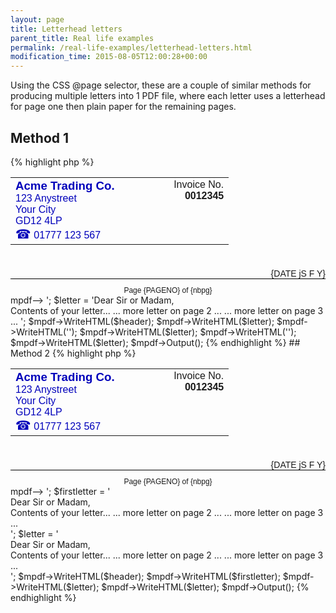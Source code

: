 ```yaml
---
layout: page
title: Letterhead letters
parent_title: Real life examples
permalink: /real-life-examples/letterhead-letters.html
modification_time: 2015-08-05T12:00:28+00:00
---
```


Using the CSS @page selector, these are a couple of similar methods for producing multiple letters into 1 PDF file, where each letter uses a letterhead for page one then plain paper for the remaining pages.

## Method 1

{% highlight php %}
<?php

$header = '

<!--mpdf

<htmlpageheader name="letterheader">

<table width="100%" style=" font-family: sans-serif;"><tr>

<td width="50%" style="color:#0000BB; "><span style="font-weight: bold; font-size: 14pt;">Acme Trading Co.</span><br />123 Anystreet<br />Your City<br />GD12 4LP<br /><span style="font-size: 15pt;">☎</span> 01777 123 567</td>

<td width="50%" style="text-align: right; vertical-align: top;">Invoice No.<br /><span style="font-weight: bold; font-size: 12pt;">0012345</span></td>

</tr></table>

<div style="margin-top: 1cm; text-align: right; font-family: sans-serif;">{DATE jS F Y}</div>

</htmlpageheader>

<htmlpagefooter name="letterfooter2">

<div style="border-top: 1px solid #000000; font-size: 9pt; text-align: center; padding-top: 3mm; font-family: sans-serif; ">

Page {PAGENO} of {nbpg}

</div>

</htmlpagefooter>

mpdf-->

<style>

@page {

margin-top: 2.5cm;

margin-bottom: 2.5cm;

margin-left: 2cm;

margin-right: 2cm;

footer: html_letterfooter2;

background-color: pink;

}

@page :first {

margin-top: 8cm;

margin-bottom: 4cm;  

header: html_letterheader;

footer: _blank;

resetpagenum: 1; 

background-color: lightblue;

}

@page letterhead {

margin-top: 2.5cm;

margin-bottom: 2.5cm;

margin-left: 2cm;

margin-right: 2cm;

footer: html_letterfooter2;

background-color: pink;

}

@page letterhead :first {

margin-top: 8cm;

margin-bottom: 4cm;  

header: html_letterheader;

footer: _blank;

resetpagenum: 1; 

background-color: lightblue;

}

</style>

';

$letter = 'Dear Sir or Madam,<br />

Contents of your letter...

... more letter on page 2 ...

<pagebreak />

... more letter on page 3 ...

';

$mpdf->WriteHTML($header);

$mpdf->WriteHTML($letter);

$mpdf->WriteHTML('<pagebreak page-selector="letterhead" />');

$mpdf->WriteHTML($letter);

$mpdf->WriteHTML('<pagebreak page-selector="letterhead" />');

$mpdf->WriteHTML($letter);

$mpdf->Output();
{% endhighlight %}

## Method 2

{% highlight php %}
<?php

$header = '

<!--mpdf

<htmlpageheader name="letterheader">

<table width="100%" style=" font-family: sans-serif;"><tr>

<td width="50%" style="color:#0000BB; "><span style="font-weight: bold; font-size: 14pt;">Acme Trading Co.</span><br />123 Anystreet<br />Your City<br />GD12 4LP<br /><span style="font-size: 15pt;">☎</span> 01777 123 567</td>

<td width="50%" style="text-align: right; vertical-align: top;">Invoice No.<br /><span style="font-weight: bold; font-size: 12pt;">0012345</span></td>

</tr></table>

<div style="margin-top: 1cm; text-align: right; font-family: sans-serif;">{DATE jS F Y}</div>

</htmlpageheader>

<htmlpagefooter name="letterfooter2">

<div style="border-top: 1px solid #000000; font-size: 9pt; text-align: center; padding-top: 3mm; font-family: sans-serif; ">

Page {PAGENO} of {nbpg}

</div>

</htmlpagefooter>

mpdf-->

<style>

@page {

margin-top: 2.5cm;

margin-bottom: 2.5cm;

margin-left: 2cm;

margin-right: 2cm;

footer: html_letterfooter2;

background-color: pink;

}

@page :first {

margin-top: 8cm;

margin-bottom: 4cm;

header: html_letterheader;

footer: _blank;

resetpagenum: 1; 

background-color: yellow;

}

@page letterhead :first {

margin-top: 8cm;

margin-bottom: 4cm;  

header: html_letterheader;

footer: _blank;

resetpagenum: 1; 

background-color: lightblue;

}

.letter {     

page-break-before: always; 

page: letterhead;

}

</style>

';

$firstletter = '<div>Dear Sir or Madam,<br />

Contents of your letter...

<pagebreak />

... more letter on page 2 ...

<pagebreak />

... more letter on page 3 ...

</div>

';

$letter = '<div class="letter">Dear Sir or Madam,<br />

Contents of your letter...

<pagebreak />

... more letter on page 2 ...

<pagebreak />

... more letter on page 3 ...

</div>

';

$mpdf->WriteHTML($header);

$mpdf->WriteHTML($firstletter);

$mpdf->WriteHTML($letter);

$mpdf->WriteHTML($letter);

$mpdf->Output();
{% endhighlight %}

<p>

